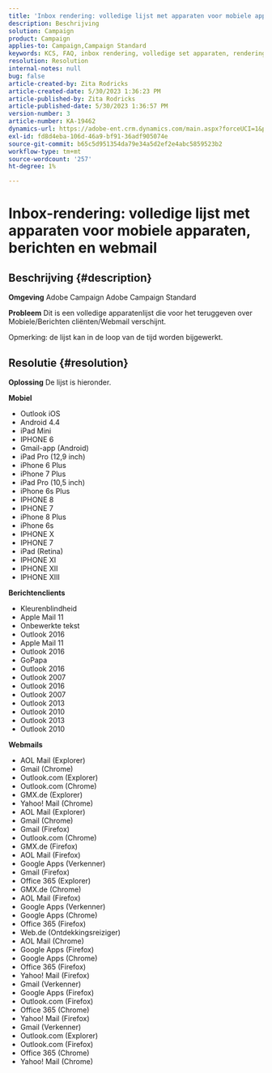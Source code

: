```yaml
---
title: 'Inbox rendering: volledige lijst met apparaten voor mobiele apparaten/messaging/webmail'
description: Beschrijving
solution: Campaign
product: Campaign
applies-to: Campaign,Campaign Standard
keywords: KCS, FAQ, inbox rendering, volledige set apparaten, rendering across, mobile, messaging client, webmail, ACS, AC, Adobe Campaign, Adobe Campaign Standard
resolution: Resolution
internal-notes: null
bug: false
article-created-by: Zita Rodricks
article-created-date: 5/30/2023 1:36:23 PM
article-published-by: Zita Rodricks
article-published-date: 5/30/2023 1:36:57 PM
version-number: 3
article-number: KA-19462
dynamics-url: https://adobe-ent.crm.dynamics.com/main.aspx?forceUCI=1&pagetype=entityrecord&etn=knowledgearticle&id=f206e1f6-eefe-ed11-8f6e-6045bd0063aa
exl-id: fd8d4eba-106d-46a9-bf91-36adf905074e
source-git-commit: b65c5d951354da79e34a5d2ef2e4abc5859523b2
workflow-type: tm+mt
source-wordcount: '257'
ht-degree: 1%

---
```


# Inbox-rendering: volledige lijst met apparaten voor mobiele apparaten, berichten en webmail

## Beschrijving {#description}


<b>Omgeving</b>
Adobe Campaign Adobe Campaign Standard

<b>Probleem</b>
Dit is een volledige apparatenlijst die voor het teruggeven over Mobiele/Berichten cliënten/Webmail verschijnt.

Opmerking: de lijst kan in de loop van de tijd worden bijgewerkt.


## Resolutie {#resolution}


<b>Oplossing</b>
De lijst is hieronder.

<b>Mobiel</b>

- Outlook iOS
- Android 4.4
- iPad Mini
- IPHONE 6
- Gmail-app (Android)
- iPad Pro (12,9 inch)
- iPhone 6 Plus
- iPhone 7 Plus
- iPad Pro (10,5 inch)
- iPhone 6s Plus
- IPHONE 8
- IPHONE 7
- iPhone 8 Plus
- iPhone 6s
- IPHONE X
- IPHONE 7
- iPad (Retina)
- IPHONE XI
- IPHONE XII
- IPHONE XIII




<b>Berichtenclients</b>

- Kleurenblindheid
- Apple Mail 11
- Onbewerkte tekst
- Outlook 2016
- Apple Mail 11
- Outlook 2016
- GoPapa
- Outlook 2016
- Outlook 2007
- Outlook 2016
- Outlook 2007
- Outlook 2013
- Outlook 2010
- Outlook 2013
- Outlook 2010




<b>Webmails</b>

- AOL Mail (Explorer)
- Gmail (Chrome)
- Outlook.com (Explorer)
- Outlook.com (Chrome)
- GMX.de (Explorer)
- Yahoo! Mail (Chrome)
- AOL Mail (Explorer)
- Gmail (Chrome)
- Gmail (Firefox)
- Outlook.com (Chrome)
- GMX.de (Firefox)
- AOL Mail (Firefox)
- Google Apps (Verkenner)
- Gmail (Firefox)
- Office 365 (Explorer)
- GMX.de (Chrome)
- AOL Mail (Firefox)
- Google Apps (Verkenner)
- Google Apps (Chrome)
- Office 365 (Firefox)
- Web.de (Ontdekkingsreiziger)
- AOL Mail (Chrome)
- Google Apps (Firefox)
- Google Apps (Chrome)
- Office 365 (Firefox)
- Yahoo! Mail (Firefox)
- Gmail (Verkenner)
- Google Apps (Firefox)
- Outlook.com (Firefox)
- Office 365 (Chrome)
- Yahoo! Mail (Firefox)
- Gmail (Verkenner)
- Outlook.com (Explorer)
- Outlook.com (Firefox)
- Office 365 (Chrome)
- Yahoo! Mail (Chrome)
